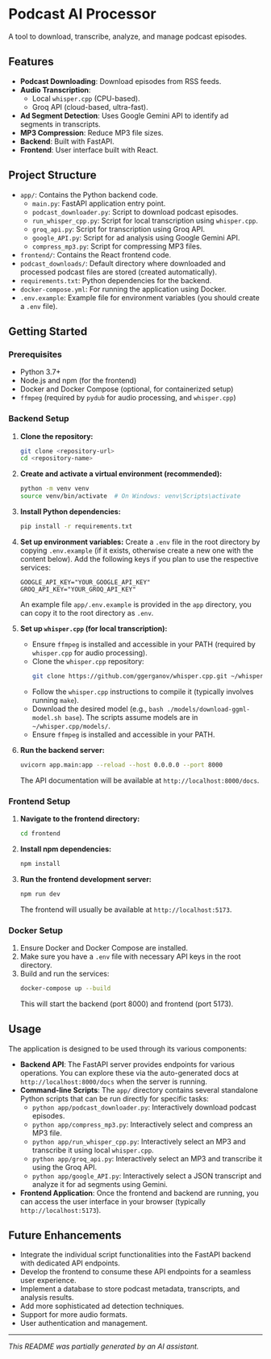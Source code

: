 # Podcast AI Processor

A tool to download, transcribe, analyze, and manage podcast episodes.

## Features

*   **Podcast Downloading**: Download episodes from RSS feeds.
*   **Audio Transcription**:
    *   Local `whisper.cpp` (CPU-based).
    *   Groq API (cloud-based, ultra-fast).
*   **Ad Segment Detection**: Uses Google Gemini API to identify ad segments in transcripts.
*   **MP3 Compression**: Reduce MP3 file sizes.
*   **Backend**: Built with FastAPI.
*   **Frontend**: User interface built with React.

## Project Structure

*   `app/`: Contains the Python backend code.
    *   `main.py`: FastAPI application entry point.
    *   `podcast_downloader.py`: Script to download podcast episodes.
    *   `run_whisper_cpp.py`: Script for local transcription using `whisper.cpp`.
    *   `groq_api.py`: Script for transcription using Groq API.
    *   `google_API.py`: Script for ad analysis using Google Gemini API.
    *   `compress_mp3.py`: Script for compressing MP3 files.
*   `frontend/`: Contains the React frontend code.
*   `podcast_downloads/`: Default directory where downloaded and processed podcast files are stored (created automatically).
*   `requirements.txt`: Python dependencies for the backend.
*   `docker-compose.yml`: For running the application using Docker.
*   `.env.example`: Example file for environment variables (you should create a `.env` file).

## Getting Started

### Prerequisites

*   Python 3.7+
*   Node.js and npm (for the frontend)
*   Docker and Docker Compose (optional, for containerized setup)
*   `ffmpeg` (required by `pydub` for audio processing, and `whisper.cpp`)

### Backend Setup

1.  **Clone the repository:**
    ```bash
    git clone <repository-url>
    cd <repository-name>
    ```

2.  **Create and activate a virtual environment (recommended):**
    ```bash
    python -m venv venv
    source venv/bin/activate  # On Windows: venv\Scripts\activate
    ```

3.  **Install Python dependencies:**
    ```bash
    pip install -r requirements.txt
    ```

4.  **Set up environment variables:**
    Create a `.env` file in the root directory by copying `.env.example` (if it exists, otherwise create a new one with the content below). Add the following keys if you plan to use the respective services:
    ```env
    GOOGLE_API_KEY="YOUR_GOOGLE_API_KEY"
    GROQ_API_KEY="YOUR_GROQ_API_KEY"
    ```
    An example file `app/.env.example` is provided in the `app` directory, you can copy it to the root directory as `.env`.


5.  **Set up `whisper.cpp` (for local transcription):**
    *   Ensure `ffmpeg` is installed and accessible in your PATH (required by `whisper.cpp` for audio processing).
    *   Clone the `whisper.cpp` repository:
        ```bash
        git clone https://github.com/ggerganov/whisper.cpp.git ~/whisper.cpp
        ```
    *   Follow the `whisper.cpp` instructions to compile it (typically involves running `make`).
    *   Download the desired model (e.g., `bash ./models/download-ggml-model.sh base`). The scripts assume models are in `~/whisper.cpp/models/`.
    *   Ensure `ffmpeg` is installed and accessible in your PATH.

6.  **Run the backend server:**
    ```bash
    uvicorn app.main:app --reload --host 0.0.0.0 --port 8000
    ```
    The API documentation will be available at `http://localhost:8000/docs`.

### Frontend Setup

1.  **Navigate to the frontend directory:**
    ```bash
    cd frontend
    ```

2.  **Install npm dependencies:**
    ```bash
    npm install
    ```

3.  **Run the frontend development server:**
    ```bash
    npm run dev
    ```
    The frontend will usually be available at `http://localhost:5173`.

### Docker Setup

1.  Ensure Docker and Docker Compose are installed.
2.  Make sure you have a `.env` file with necessary API keys in the root directory.
3.  Build and run the services:
    ```bash
    docker-compose up --build
    ```
    This will start the backend (port 8000) and frontend (port 5173).

## Usage

The application is designed to be used through its various components:

*   **Backend API**: The FastAPI server provides endpoints for various operations. You can explore these via the auto-generated docs at `http://localhost:8000/docs` when the server is running.
*   **Command-line Scripts**: The `app/` directory contains several standalone Python scripts that can be run directly for specific tasks:
    *   `python app/podcast_downloader.py`: Interactively download podcast episodes.
    *   `python app/compress_mp3.py`: Interactively select and compress an MP3 file.
    *   `python app/run_whisper_cpp.py`: Interactively select an MP3 and transcribe it using local `whisper.cpp`.
    *   `python app/groq_api.py`: Interactively select an MP3 and transcribe it using the Groq API.
    *   `python app/google_API.py`: Interactively select a JSON transcript and analyze it for ad segments using Gemini.
*   **Frontend Application**: Once the frontend and backend are running, you can access the user interface in your browser (typically `http://localhost:5173`).

## Future Enhancements

*   Integrate the individual script functionalities into the FastAPI backend with dedicated API endpoints.
*   Develop the frontend to consume these API endpoints for a seamless user experience.
*   Implement a database to store podcast metadata, transcripts, and analysis results.
*   Add more sophisticated ad detection techniques.
*   Support for more audio formats.
*   User authentication and management.

---

_This README was partially generated by an AI assistant._
